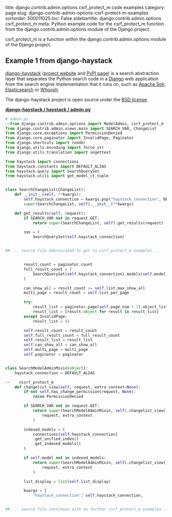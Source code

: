title: django.contrib.admin.options csrf_protect_m code examples
category: page
slug: django-contrib-admin-options-csrf-protect-m-examples
sortorder: 500011025
toc: False
sidebartitle: django.contrib.admin.options csrf_protect_m
meta: Python example code for the csrf_protect_m function from the django.contrib.admin.options module of the Django project.


csrf_protect_m is a function within the django.contrib.admin.options module of the Django project.


## Example 1 from django-haystack
[django-haystack](https://github.com/django-haystack/django-haystack)
([project website](http://haystacksearch.org/) and
[PyPI page](https://pypi.org/project/django-haystack/))
is a search abstraction layer that separates the Python search code
in a [Django](/django.html) web application from the search engine
implementation that it runs on, such as
[Apache Solr](http://lucene.apache.org/solr/),
[Elasticsearch](https://www.elastic.co/)
or [Whoosh](https://whoosh.readthedocs.io/en/latest/intro.html).

The django-haystack project is open source under the
[BSD license](https://github.com/django-haystack/django-haystack/blob/master/LICENSE).

[**django-haystack / haystack / admin.py**](https://github.com/django-haystack/django-haystack/blob/master/haystack/./admin.py)

```python
# admin.py
~~from django.contrib.admin.options import ModelAdmin, csrf_protect_m
from django.contrib.admin.views.main import SEARCH_VAR, ChangeList
from django.core.exceptions import PermissionDenied
from django.core.paginator import InvalidPage, Paginator
from django.shortcuts import render
from django.utils.encoding import force_str
from django.utils.translation import ungettext

from haystack import connections
from haystack.constants import DEFAULT_ALIAS
from haystack.query import SearchQuerySet
from haystack.utils import get_model_ct_tuple


class SearchChangeList(ChangeList):
    def __init__(self, **kwargs):
        self.haystack_connection = kwargs.pop("haystack_connection", DEFAULT_ALIAS)
        super(SearchChangeList, self).__init__(**kwargs)

    def get_results(self, request):
        if SEARCH_VAR not in request.GET:
            return super(SearchChangeList, self).get_results(request)

        sqs = (
            SearchQuerySet(self.haystack_connection)


## ... source file abbreviated to get to csrf_protect_m examples ...


        result_count = paginator.count
        full_result_count = (
            SearchQuerySet(self.haystack_connection).models(self.model).all().count()
        )

        can_show_all = result_count <= self.list_max_show_all
        multi_page = result_count > self.list_per_page

        try:
            result_list = paginator.page(self.page_num + 1).object_list
            result_list = [result.object for result in result_list]
        except InvalidPage:
            result_list = ()

        self.result_count = result_count
        self.full_result_count = full_result_count
        self.result_list = result_list
        self.can_show_all = can_show_all
        self.multi_page = multi_page
        self.paginator = paginator


class SearchModelAdminMixin(object):
    haystack_connection = DEFAULT_ALIAS

~~    @csrf_protect_m
    def changelist_view(self, request, extra_context=None):
        if not self.has_change_permission(request, None):
            raise PermissionDenied

        if SEARCH_VAR not in request.GET:
            return super(SearchModelAdminMixin, self).changelist_view(
                request, extra_context
            )

        indexed_models = (
            connections[self.haystack_connection]
            .get_unified_index()
            .get_indexed_models()
        )

        if self.model not in indexed_models:
            return super(SearchModelAdminMixin, self).changelist_view(
                request, extra_context
            )

        list_display = list(self.list_display)

        kwargs = {
            "haystack_connection": self.haystack_connection,


## ... source file continues with no further csrf_protect_m examples...

```

